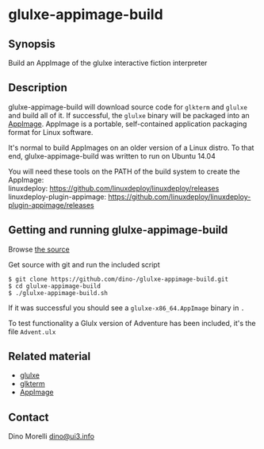 # glulxe-appimage-build


## Synopsis

Build an AppImage of the glulxe interactive fiction interpreter


## Description

glulxe-appimage-build will download source code for `glkterm` and `glulxe` and
build all of it. If successful, the `glulxe` binary will be packaged into an
[AppImage](https://appimage.org/). AppImage is a portable, self-contained
application packaging format for Linux software.

It's normal to build AppImages on an older version of a Linux distro. To that
end, glulxe-appimage-build was written to run on Ubuntu 14.04

You will need these tools on the PATH of the build system to create the
AppImage:  
linuxdeploy: https://github.com/linuxdeploy/linuxdeploy/releases  
linuxdeploy-plugin-appimage: https://github.com/linuxdeploy/linuxdeploy-plugin-appimage/releases


## Getting and running glulxe-appimage-build

Browse [the source](https://github.com/dino-/glulxe-appimage-build)

Get source with git and run the included script

    $ git clone https://github.com/dino-/glulxe-appimage-build.git
    $ cd glulxe-appimage-build
    $ ./glulxe-appimage-build.sh

If it was successful you should see a `glulxe-x86_64.AppImage` binary in `.`

To test functionality a Glulx version of Adventure has been included, it's the
file `Advent.ulx`


## Related material

- [glulxe](https://www.eblong.com/zarf/glulx/)
- [glkterm](https://www.eblong.com/zarf/glk/index.html)
- [AppImage](https://appimage.org/)


## Contact

Dino Morelli <dino@ui3.info>
